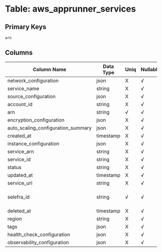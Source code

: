 # Table: aws_apprunner_services

## Primary Keys 

```
arn
```


## Columns 

|  Column Name   |  Data Type  | Uniq | Nullable | Description | 
|  ----  | ----  | ----  | ----  | ---- | 
| network_configuration | json | X | √ |  | 
| service_name | string | X | √ |  | 
| source_configuration | json | X | √ |  | 
| account_id | string | X | √ |  | 
| arn | string | √ | √ |  | 
| encryption_configuration | json | X | √ |  | 
| auto_scaling_configuration_summary | json | X | √ |  | 
| created_at | timestamp | X | √ |  | 
| instance_configuration | json | X | √ |  | 
| service_arn | string | X | √ |  | 
| service_id | string | X | √ |  | 
| status | string | X | √ |  | 
| updated_at | timestamp | X | √ |  | 
| service_url | string | X | √ |  | 
| selefra_id | string | √ | √ | primary keys value md5 | 
| deleted_at | timestamp | X | √ |  | 
| region | string | X | √ |  | 
| tags | json | X | √ |  | 
| health_check_configuration | json | X | √ |  | 
| observability_configuration | json | X | √ |  | 


